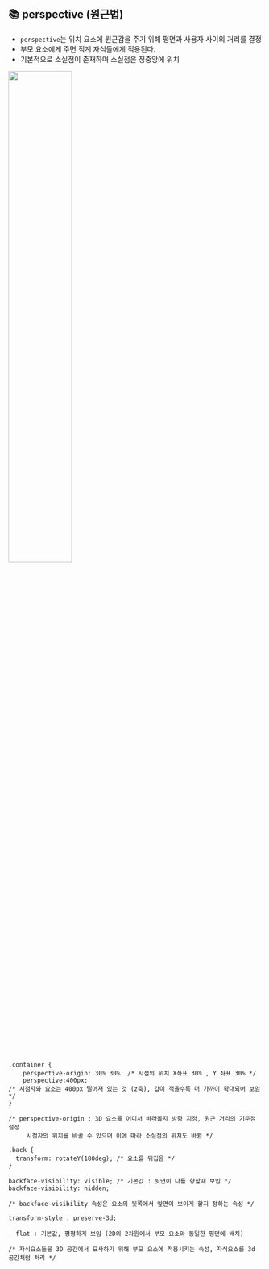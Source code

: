 ## 📚  perspective (원근법)

- ```perspective```는 위치 요소에 원근감을 주기 위해 평면과 사용자 사이의 거리를 결정
- 부모 요소에게 주면 직계 자식들에게 적용된다.
- 기본적으로 소실점이 존재하며 소실점은 정중앙에 위치

<image src="https://user-images.githubusercontent.com/112460430/191278627-eed17e53-41ab-4176-9c8f-0d70da234c38.png" width="50%">

```
.container {
	perspective-origin: 30% 30%  /* 시점의 위치 X좌표 30% , Y 좌표 30% */
	perspective:400px; 
/* 시점자와 요소는 400px 떨어져 있는 것 (z축), 값이 적을수록 더 가까이 확대되어 보임 */
}

/* perspective-origin : 3D 요소를 어디서 바라볼지 방향 지정, 원근 거리의 기준점 설정
	 시점자의 위치를 바꿀 수 있으며 이에 따라 소실점의 위치도 바뀜 */
```

```
.back {
  transform: rotateY(180deg); /* 요소를 뒤집음 */
}

backface-visibility: visible; /* 기본값 : 뒷면이 나를 향할때 보임 */
backface-visibility: hidden;

/* backface-visibility 속성은 요소의 뒷쪽에서 앞면이 보이게 할지 정하는 속성 */
```

```
transform-style : preserve-3d;

- flat : 기본값, 평평하게 보임 (2D의 2차원에서 부모 요소와 동일한 평면에 배치)

/* 자식요소들을 3D 공간에서 묘사하기 위해 부모 요소에 적용시키는 속성, 자식요소를 3d 공간처럼 처리 */
```
